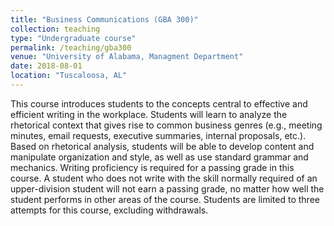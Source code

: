 ```yaml
---
title: "Business Communications (GBA 300)"
collection: teaching
type: "Undergraduate course"
permalink: /teaching/gba300
venue: "University of Alabama, Managment Department"
date: 2018-08-01
location: "Tuscaloosa, AL"
---
```


This course introduces students to the concepts central to effective and efficient writing in the workplace. Students will learn to analyze the rhetorical context that gives rise to common business genres (e.g., meeting minutes, email requests, executive summaries, internal proposals, etc.). Based on rhetorical analysis, students will be able to develop content and manipulate organization and style, as well as use standard grammar and mechanics. Writing proficiency is required for a passing grade in this course. A student who does not write with the skill normally required of an upper-division student will not earn a passing grade, no matter how well the student performs in other areas of the course. Students are limited to three attempts for this course, excluding withdrawals. 
